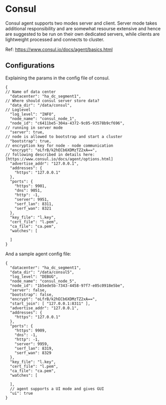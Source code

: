 # Consul

Consul agent supports two modes server and client. Server mode takes additional responsibility and are somewhat resourse extensive and hence are suggested to be run on their own dedicated servers, while clients are lightweight processed and connects to cluster.

Ref: https://www.consul.io/docs/agent/basics.html

## Configurations

Explaining the params in the config file of consul.

```
{
// Name of data center
  "datacenter": "ha_dc_segment1",
// Where should consul server store data?
  "data_dir": "/data/consul",
// Loglevel 
  "log_level": "INFO",
  "node_name": "consul_node_1",
  "node_id": "c6411be5-304a-4372-9c05-93578b9cf696",
// running in server mode
  "server": true,
// node is allowed to bootstrap and start a cluster
  "bootstrap": true,
// encryption key for node - node communication
  "encrypt": "oLfrB/k2hECb6XDMzTZ2xA==",
// following described in details here: [https://www.consul.io/docs/agent/options.html]
  "advertise_addr": "127.0.0.1",
  "addresses": {
    "https": "127.0.0.1"
  },
  "ports": {
    "https": 9901,
    "dns": 9051,
    "http": -1,
    "server": 9951,
    "serf_lan": 8311,
    "serf_wan": 8321
  },
  "key_file": "l.key",
  "cert_file": "l.pem",
  "ca_file": "ca.pem",
  "watches": [

  ]
}
```

And a sample agent config file:

```
{
  "datacenter": "ha_dc_segment1",
  "data_dir": "/data/consul5",
  "log_level": "DEBUG",
  "node_name": "consul_node_5",
  "node_id": "1b5ede5b-7343-4458-97f7-e05c0918e5be",
  "server": false,
  "bootstrap": false,
  "encrypt": "oLfrB/k2hECb6XDMzTZ2xA==",
  "start_join": [ "127.0.0.1:8311" ],
  "advertise_addr": "127.0.0.1",
  "addresses": {
    "https": "127.0.0.1"
  },
  "ports": {
    "https": 9909,
    "dns": -1,
    "http": -1,
    "server": 9959,
    "serf_lan": 8319,
    "serf_wan": 8329
  },
  "key_file": "l.key",
  "cert_file": "l.pem",
  "ca_file": "ca.pem",
  "watches": [

  ],
  // agent supports a UI mode and gives GUI
  "ui": true
}
```